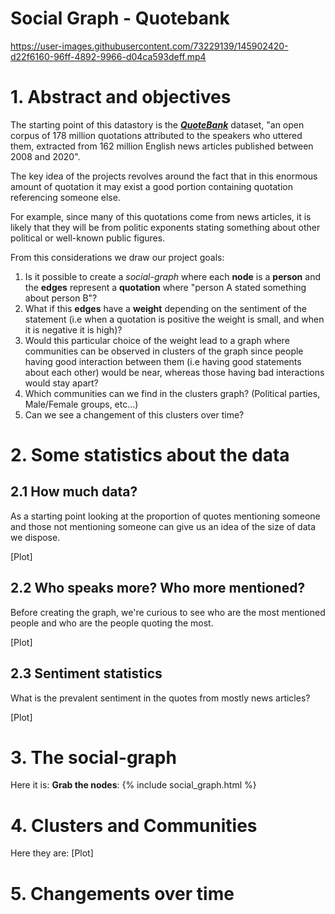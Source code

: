 # Social Graph - Quotebank



https://user-images.githubusercontent.com/73229139/145902420-d22f6160-96ff-4892-9966-d04ca593deff.mp4



# 1. Abstract and objectives

The starting point of this datastory is the ***[QuoteBank](https://dlab.epfl.ch/people/west/pub/Vaucher-Spitz-Catasta-West_WSDM-21.pdf)*** dataset,  "an open corpus of 178 million quotations attributed to the speakers who uttered them, extracted from 162
million English news articles published between 2008 and 2020".

The key idea of the projects revolves around the fact that in this enormous amount of quotation it may exist a good portion containing quotation referencing someone else.

For example, since many of this quotations come from news articles, it is likely that they will be from politic exponents stating something about other political or well-known public figures.

From this considerations we draw our project goals:

1. Is it possible to create a *social-graph* where each **node** is a **person** and the **edges** represent a **quotation** where "person A stated something about person B"?
2. What if this **edges** have a **weight** depending on the sentiment of the statement (i.e when a quotation is positive the weight is small, and when it is negative it is high)?
3. Would this particular choice of the weight lead to a graph where communities can be observed in clusters of the graph since people having good interaction between them (i.e having good statements about each other) would be near, whereas those having bad interactions would stay apart?
4. Which communities can we find in the clusters graph? (Political parties, Male/Female groups, etc...)
5. Can we see a changement of this clusters over time?

# 2. Some statistics about the data

## 2.1 How much data?

As a starting point looking at the proportion of quotes mentioning someone and those not mentioning someone can give us an idea of the size of data we dispose.

[Plot]

## 2.2 Who speaks more? Who more mentioned?

Before creating the graph, we're curious to see who are the most mentioned people and who are the people quoting the most.

[Plot]

## 2.3 Sentiment statistics

What is the prevalent sentiment in the quotes from mostly news articles?

[Plot]

# 3. The social-graph

Here it is:
**Grab the nodes**:
{% include social_graph.html %}

# 4. Clusters and Communities

Here they are:
[Plot]

# 5. Changements over time

